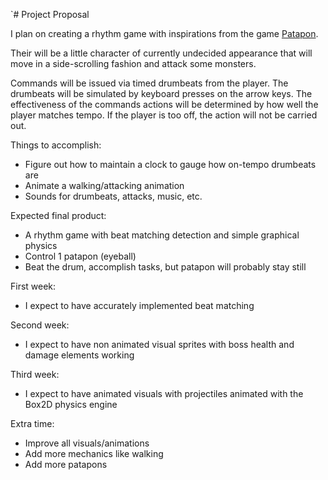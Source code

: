 `# Project Proposal

I plan on creating a rhythm game with inspirations from the game [Patapon](https://en.wikipedia.org/wiki/Patapon).

Their will be a little character of currently undecided appearance that will move in a side-scrolling fashion and attack some monsters.

Commands will be issued via timed drumbeats from the player. The drumbeats will be simulated by keyboard presses on the arrow keys. The effectiveness of the commands actions will be determined by how well the player matches tempo. If the player is too off, the action will not be carried out.

Things to accomplish:

- Figure out how to maintain a clock to gauge how on-tempo drumbeats are
- Animate a walking/attacking animation
- Sounds for drumbeats, attacks, music, etc.

Expected final product:
- A rhythm game with beat matching detection and simple graphical physics
- Control 1 patapon (eyeball)
- Beat the drum, accomplish tasks, but patapon will probably stay still

First week:
- I expect to have accurately implemented beat matching

Second week:
- I expect to have non animated visual sprites with boss health and damage elements working

Third week:
- I expect to have animated visuals with projectiles animated with the Box2D physics engine

Extra time:
- Improve all visuals/animations
- Add more mechanics like walking
- Add more patapons

